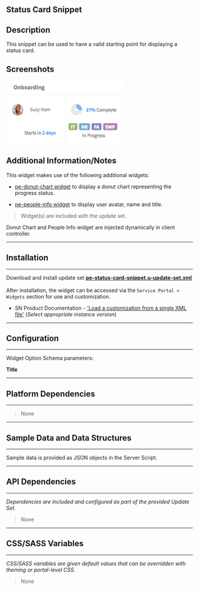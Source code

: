 ## Status Card Snippet

## Description

This snippet can be used to have a valid starting point for displaying a status card.

## Screenshots
![alt text](../images/pe-status-card-snippet.png "Status Card Snippet")

## Additional Information/Notes 

This widget makes use of the following additional widgets:
* [pe-donut-chart widget](https://github.com/platform-experience/serviceportal-widget-library/tree/master/pe-donut-chart) to display a donut chart representing the progress status. 

* [pe-people-info widget](https://github.com/platform-experience/serviceportal-widget-library/tree/master/People%20Card/pe-people-info) to display user avatar, name and title.

> Widget(s) are included with the update set.

Donut Chart and People Info widget are injected dynamically in client controller.

---
## Installation
---
Download and install update set **[pe-status-card-snippet.u-update-set.xml](pe-status-card-snippet.u-update-set.xml)** <br/><br/>
After installation, the widget can be accessed via the `Service Portal > Widgets` section for use and customization.<br/>
* SN Product Documentation - ['Load a customization from a single XML file'](https://docs.servicenow.com/search?q=Load+a+customization+from+a+single+XML+file)   (<i>Select appropriate instance version</i>)
---
## Configuration
---
Widget Option Schema parameters:

**Title**

---
## Platform Dependencies
---
> None
---
## Sample Data and Data Structures
---
Sample data is provided as JSON objects in the Server Script.

---
## API Dependencies
---
<i>Dependencies are included and configured as part of the provided Update Set.</i>
> None
---
## CSS/SASS Variables
---
_CSS/SASS variables are given default values that can be overridden with theming or portal-level CSS._
> None